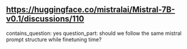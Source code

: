 ## https://huggingface.co/mistralai/Mistral-7B-v0.1/discussions/110

contains_question: yes
question_part: should we follow the same mistral prompt structure while finetuning time?